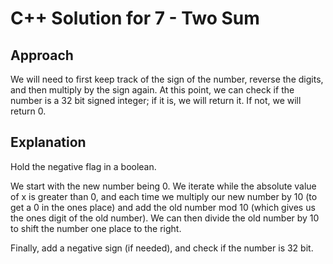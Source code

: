 # C++ Solution for 7 - Two Sum

## Approach

We will need to first keep track of the sign of the number, reverse the digits, and then multiply by the sign again. At this point, we
can check if the number is a 32 bit signed integer; if it is, we will return it. If not, we will return 0.

## Explanation

Hold the negative flag in a boolean.

We start with the new number being 0. We iterate while the absolute value of x is greater than 0, and each time we multiply our new number
by 10 (to get a 0 in the ones place) and add the old number mod 10 (which gives us the ones digit of the old number). We can then divide
the old number by 10 to shift the number one place to the right.

Finally, add a negative sign (if needed), and check if the number is 32 bit.

